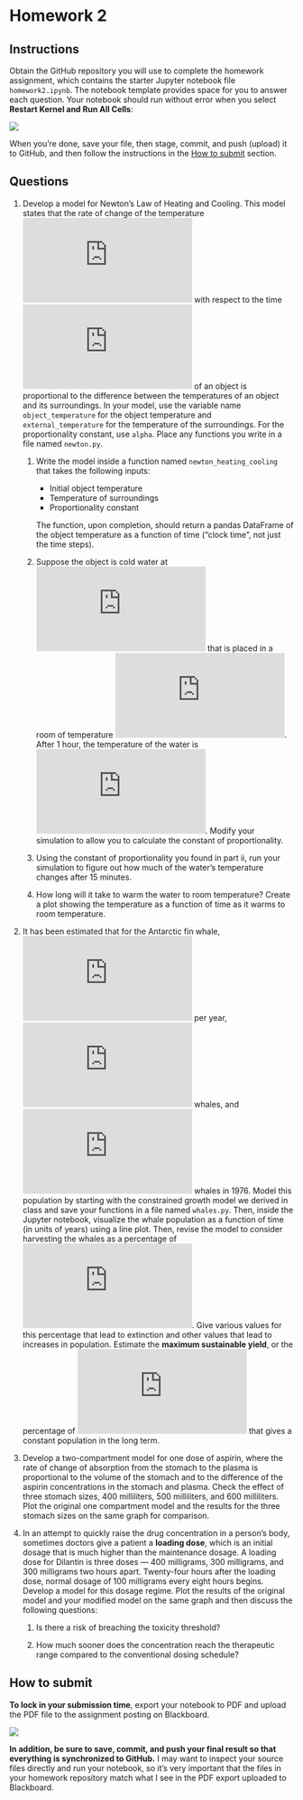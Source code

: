 Homework 2
================

## Instructions

Obtain the GitHub repository you will use to complete the homework
assignment, which contains the starter Jupyter notebook file
`homework2.ipynb`. The notebook template provides space for you to
answer each question. Your notebook should run without error when you
select **Restart Kernel and Run All
Cells**:

<img src="../img/jupyterlab_restart_kernel_and_run_all.png" style="display: block; margin: auto;" />

When you’re done, save your file, then stage, commit, and push (upload)
it to GitHub, and then follow the instructions in the [How to
submit](#how-to-submit) section.

## Questions

1.  Develop a model for Newton’s Law of Heating and Cooling. This model
    states that the rate of change of the temperature
    ![T](https://latex.codecogs.com/png.latex?T "T") with respect to the
    time ![t](https://latex.codecogs.com/png.latex?t "t") of an object
    is proportional to the difference between the temperatures of an
    object and its surroundings. In your model, use the variable name
    `object_temperature` for the object temperature and
    `external_temperature` for the temperature of the surroundings. For
    the proportionality constant, use `alpha`. Place any functions you
    write in a file named `newton.py`.
    
    1.  Write the model inside a function named `newton_heating_cooling`
        that takes the following inputs:
        
          - Initial object temperature
          - Temperature of surroundings
          - Proportionality constant
        
        The function, upon completion, should return a pandas DataFrame
        of the object temperature as a function of time (“clock time”,
        not just the time steps).
    
    2.  Suppose the object is cold water at ![6\\text{
        }^{\\circ}\\text{C}](https://latex.codecogs.com/png.latex?6%5Ctext%7B%20%7D%5E%7B%5Ccirc%7D%5Ctext%7BC%7D
        "6\\text{ }^{\\circ}\\text{C}") that is placed in a room of
        temperature ![20\\text{
        }^{\\circ}\\text{C}](https://latex.codecogs.com/png.latex?20%5Ctext%7B%20%7D%5E%7B%5Ccirc%7D%5Ctext%7BC%7D
        "20\\text{ }^{\\circ}\\text{C}"). After 1 hour, the temperature
        of the water is ![20\\text{
        }^{\\circ}\\text{C}](https://latex.codecogs.com/png.latex?20%5Ctext%7B%20%7D%5E%7B%5Ccirc%7D%5Ctext%7BC%7D
        "20\\text{ }^{\\circ}\\text{C}"). Modify your simulation to
        allow you to calculate the constant of proportionality.
    
    3.  Using the constant of proportionality you found in part ii, run
        your simulation to figure out how much of the water’s
        temperature changes after 15 minutes.
    
    4.  How long will it take to warm the water to room temperature?
        Create a plot showing the temperature as a function of time as
        it warms to room temperature.

2.  It has been estimated that for the Antarctic fin whale,
    ![r=0.08](https://latex.codecogs.com/png.latex?r%3D0.08 "r=0.08")
    per year,
    ![M=400,000](https://latex.codecogs.com/png.latex?M%3D400%2C000
    "M=400,000") whales, and
    ![P\_0=70,000](https://latex.codecogs.com/png.latex?P_0%3D70%2C000
    "P_0=70,000") whales in 1976. Model this population by starting with
    the constrained growth model we derived in class and save your
    functions in a file named `whales.py`. Then, inside the Jupyter
    notebook, visualize the whale population as a function of time (in
    units of years) using a line plot. Then, revise the model to
    consider harvesting the whales as a percentage of
    ![rM](https://latex.codecogs.com/png.latex?rM "rM"). Give various
    values for this percentage that lead to extinction and other values
    that lead to increases in population. Estimate the **maximum
    sustainable yield**, or the percentage of
    ![rM](https://latex.codecogs.com/png.latex?rM "rM") that gives a
    constant population in the long term.

3.  Develop a two-compartment model for one dose of aspirin, where the
    rate of change of absorption from the stomach to the plasma is
    proportional to the volume of the stomach and to the difference of
    the aspirin concentrations in the stomach and plasma. Check the
    effect of three stomach sizes, 400 milliliters, 500 milliliters, and
    600 milliliters. Plot the original one compartment model and the
    results for the three stomach sizes on the same graph for
    comparison.

4.  In an attempt to quickly raise the drug concentration in a person’s
    body, sometimes doctors give a patient a **loading dose**, which is
    an initial dosage that is much higher than the maintenance dosage. A
    loading dose for Dilantin is three doses — 400 milligrams, 300
    milligrams, and 300 milligrams two hours apart. Twenty-four hours
    after the loading dose, normal dosage of 100 milligrams every eight
    hours begins. Develop a model for this dosage regime. Plot the
    results of the original model and your modified model on the same
    graph and then discuss the following questions:
    
    1.  Is there a risk of breaching the toxicity threshold?
    
    2.  How much sooner does the concentration reach the therapeutic
        range compared to the conventional dosing schedule?

## How to submit

**To lock in your submission time**, export your notebook to PDF and
upload the PDF file to the assignment posting on
Blackboard.

<img src="../img/jupyterlab_export_to_pdf.png" style="display: block; margin: auto;" />

**In addition, be sure to save, commit, and push your final result so
that everything is synchronized to GitHub.** I may want to inspect your
source files directly and run your notebook, so it’s very important that
the files in your homework repository match what I see in the PDF export
uploaded to Blackboard.

